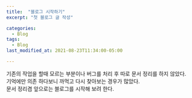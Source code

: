 ```yaml
---
title:  "블로그 시작하기"
excerpt: "첫 블로그 글 작성"

categories:
  - Blog
tags:
  - Blog
last_modified_at: 2021-08-23T11:34:00-05:00

---
```


기존의 작업을 할때 모르는 부분이나 버그를 처리 후 따로 문서 정리를 하지 않았다.   
기억에만 의존 하다보니 까먹고 다시 찾아보는 경우가 많았다.   
문서 정리겸 앞으로는 블로그를 시작해 보려 한다.

